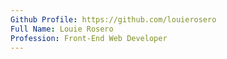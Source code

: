 ```yaml
---
Github Profile: https://github.com/louierosero
Full Name: Louie Rosero
Profession: Front-End Web Developer
---
```

